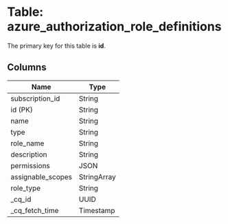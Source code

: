 # Table: azure_authorization_role_definitions


The primary key for this table is **id**.


## Columns
| Name          | Type          |
| ------------- | ------------- |
|subscription_id|String|
|id (PK)|String|
|name|String|
|type|String|
|role_name|String|
|description|String|
|permissions|JSON|
|assignable_scopes|StringArray|
|role_type|String|
|_cq_id|UUID|
|_cq_fetch_time|Timestamp|